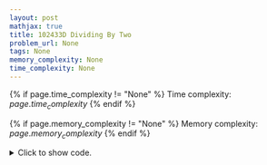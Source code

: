 ```yaml
---
layout: post
mathjax: true
title: 102433D Dividing By Two
problem_url: None
tags: None
memory_complexity: None
time_complexity: None
---
```




{% if page.time_complexity != "None" %}
Time complexity: ${{ page.time_complexity }}$
{% endif %}

{% if page.memory_complexity != "None" %}
Memory complexity: ${{ page.memory_complexity }}$
{% endif %}

<details>
<summary>
<p style="display:inline">Click to show code.</p>
</summary>
```cpp
{% raw %}
using namespace std;
int solve(int a, int b)
{
    if (a < b)
        return b - a;
    else
    {
        int ans = 0;
        while (a > b)
        {
            if (a % 2 == 0)
                a /= 2;
            else
                a++;
            ans++;
        }
        return ans + b - a;
    }
}
int main()
{
    int a, b;
    cin >> a >> b;
    cout << solve(a, b) << endl;
    return 0;
}

{% endraw %}
```
</details>

